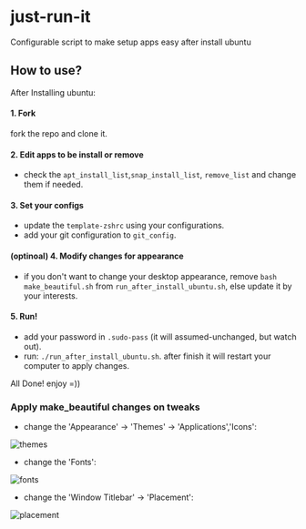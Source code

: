 # just-run-it
Configurable script to make setup apps easy after install ubuntu

## How to use?
After Installing ubuntu:
#### 1. Fork 
fork the repo and clone it.
#### 2. Edit apps to be install or remove
- check the `apt_install_list`,`snap_install_list`, `remove_list` and change them if needed.
#### 3. Set your configs
- update the `template-zshrc` using your configurations.
- add your git configuration to `git_config`.
#### (optinoal) 4. Modify changes for appearance
- if you don't want to change your desktop appearance, remove `bash make_beautiful.sh` from `run_after_install_ubuntu.sh`, else update it by your interests.
#### 5. Run!
- add your password in `.sudo-pass` (it will assumed-unchanged, but watch out).
- run: `./run_after_install_ubuntu.sh`. after finish it will restart your computer to apply changes.

All Done! enjoy =))


### Apply make_beautiful changes on tweaks
- change the 'Appearance' -> 'Themes' -> 'Applications','Icons':

![themes](https://github.com/[username]/[reponame]/blob/[branch]/image.jpg?raw=true)

- change the 'Fonts':

![fonts](https://github.com/[username]/[reponame]/blob/[branch]/image.jpg?raw=true)

- change the 'Window Titlebar' -> 'Placement':

![placement](https://github.com/[username]/[reponame]/blob/[branch]/image.jpg?raw=true)

